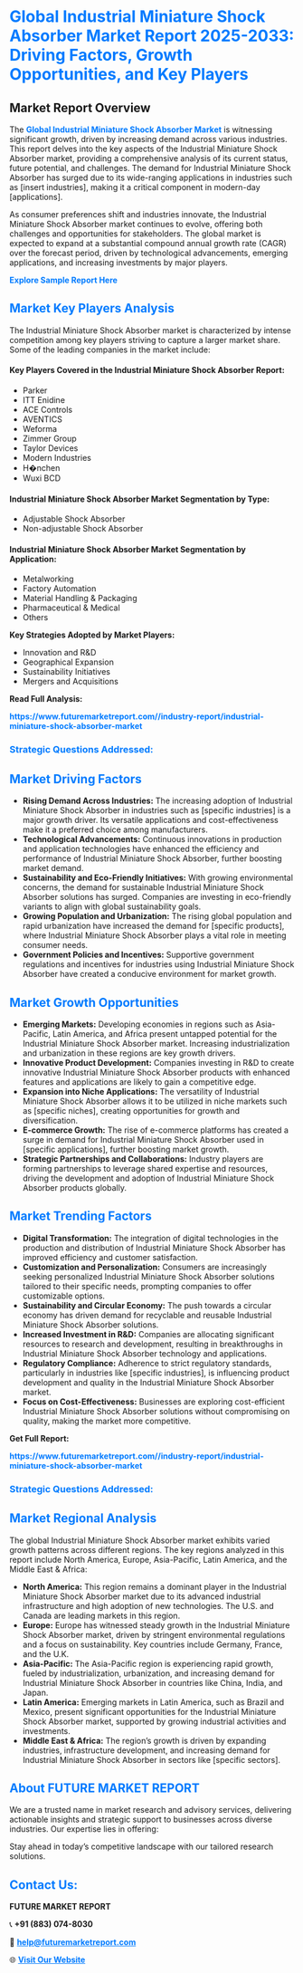 <h1 style="color: #007BFF;">Global Industrial Miniature Shock Absorber Market Report 2025-2033: Driving Factors, Growth Opportunities, and Key Players</h1>

<section id="overview">
<h2>Market Report Overview</h2>
<p>The <a href="https://www.futuremarketreport.com//industry-report/industrial-miniature-shock-absorber-market" style="color: #007BFF; text-decoration: none;"><strong>Global Industrial Miniature Shock Absorber Market</strong></a> is witnessing significant growth, driven by increasing demand across various industries. This report delves into the key aspects of the Industrial Miniature Shock Absorber market, providing a comprehensive analysis of its current status, future potential, and challenges. The demand for Industrial Miniature Shock Absorber has surged due to its wide-ranging applications in industries such as [insert industries], making it a critical component in modern-day [applications].</p>
<p>As consumer preferences shift and industries innovate, the Industrial Miniature Shock Absorber market continues to evolve, offering both challenges and opportunities for stakeholders. The global market is expected to expand at a substantial compound annual growth rate (CAGR) over the forecast period, driven by technological advancements, emerging applications, and increasing investments by major players.</p>
</section>

<section id="overview">
<p><a href="https://www.futuremarketreport.com//request-sample/reportId=89791" style="color: #007BFF; text-decoration: none;"><strong>Explore Sample Report Here</strong></a></p>
</section>

<section id="key-players">
<h2 style="color: #007BFF;">Market Key Players Analysis</h2>
<p>The Industrial Miniature Shock Absorber market is characterized by intense competition among key players striving to capture a larger market share. Some of the leading companies in the market include:</p>
<h4>Key Players Covered in the Industrial Miniature Shock Absorber Report:</h4>
<ul><li>Parker</li><li>ITT Enidine</li><li>ACE Controls</li><li>AVENTICS</li><li>Weforma</li><li>Zimmer Group</li><li>Taylor Devices</li><li>Modern Industries</li><li>H�nchen</li><li>Wuxi BCD</li></ul>
<h4>Industrial Miniature Shock Absorber Market Segmentation by Type:</h4>
<ul><li>Adjustable Shock Absorber</li><li>Non-adjustable Shock Absorber</li></ul>

<h4>Industrial Miniature Shock Absorber Market Segmentation by Application:</h4>
<ul><li>Metalworking</li><li>Factory Automation</li><li>Material Handling &amp; Packaging</li><li>Pharmaceutical &amp; Medical</li><li>Others</li></ul>
<p><strong>Key Strategies Adopted by Market Players:</strong></p>
<ul>
<li>Innovation and R&D</li>
<li>Geographical Expansion</li>
<li>Sustainability Initiatives</li>
<li>Mergers and Acquisitions</li>
</ul>
</section>

<section>
<p><strong>Read Full Analysis: </strong></p><a href="https://www.futuremarketreport.com//industry-report/industrial-miniature-shock-absorber-market" style="color: #007BFF; text-decoration: none;"><strong>https://www.futuremarketreport.com//industry-report/industrial-miniature-shock-absorber-market</strong></a>
<h3 style="color: #007BFF;">Strategic Questions Addressed:</h3>
</section>

<section id="driving-factors">
<h2 style="color: #007BFF;">Market Driving Factors</h2>
<ul>
<li><strong>Rising Demand Across Industries:</strong> The increasing adoption of Industrial Miniature Shock Absorber in industries such as [specific industries] is a major growth driver. Its versatile applications and cost-effectiveness make it a preferred choice among manufacturers.</li>
<li><strong>Technological Advancements:</strong> Continuous innovations in production and application technologies have enhanced the efficiency and performance of Industrial Miniature Shock Absorber, further boosting market demand.</li>
<li><strong>Sustainability and Eco-Friendly Initiatives:</strong> With growing environmental concerns, the demand for sustainable Industrial Miniature Shock Absorber solutions has surged. Companies are investing in eco-friendly variants to align with global sustainability goals.</li>
<li><strong>Growing Population and Urbanization:</strong> The rising global population and rapid urbanization have increased the demand for [specific products], where Industrial Miniature Shock Absorber plays a vital role in meeting consumer needs.</li>
<li><strong>Government Policies and Incentives:</strong> Supportive government regulations and incentives for industries using Industrial Miniature Shock Absorber have created a conducive environment for market growth.</li>
</ul>
</section>

<section id="growth-opportunities">
<h2 style="color: #007BFF;">Market Growth Opportunities</h2>
<ul>
<li><strong>Emerging Markets:</strong> Developing economies in regions such as Asia-Pacific, Latin America, and Africa present untapped potential for the Industrial Miniature Shock Absorber market. Increasing industrialization and urbanization in these regions are key growth drivers.</li>
<li><strong>Innovative Product Development:</strong> Companies investing in R&D to create innovative Industrial Miniature Shock Absorber products with enhanced features and applications are likely to gain a competitive edge.</li>
<li><strong>Expansion into Niche Applications:</strong> The versatility of Industrial Miniature Shock Absorber allows it to be utilized in niche markets such as [specific niches], creating opportunities for growth and diversification.</li>
<li><strong>E-commerce Growth:</strong> The rise of e-commerce platforms has created a surge in demand for Industrial Miniature Shock Absorber used in [specific applications], further boosting market growth.</li>
<li><strong>Strategic Partnerships and Collaborations:</strong> Industry players are forming partnerships to leverage shared expertise and resources, driving the development and adoption of Industrial Miniature Shock Absorber products globally.</li>
</ul>
</section>

<section id="trending-factors">
<h2 style="color: #007BFF;">Market Trending Factors</h2>
<ul>
<li><strong>Digital Transformation:</strong> The integration of digital technologies in the production and distribution of Industrial Miniature Shock Absorber has improved efficiency and customer satisfaction.</li>
<li><strong>Customization and Personalization:</strong> Consumers are increasingly seeking personalized Industrial Miniature Shock Absorber solutions tailored to their specific needs, prompting companies to offer customizable options.</li>
<li><strong>Sustainability and Circular Economy:</strong> The push towards a circular economy has driven demand for recyclable and reusable Industrial Miniature Shock Absorber solutions.</li>
<li><strong>Increased Investment in R&D:</strong> Companies are allocating significant resources to research and development, resulting in breakthroughs in Industrial Miniature Shock Absorber technology and applications.</li>
<li><strong>Regulatory Compliance:</strong> Adherence to strict regulatory standards, particularly in industries like [specific industries], is influencing product development and quality in the Industrial Miniature Shock Absorber market.</li>
<li><strong>Focus on Cost-Effectiveness:</strong> Businesses are exploring cost-efficient Industrial Miniature Shock Absorber solutions without compromising on quality, making the market more competitive.</li>
</ul>
</section>

<section>
<p><strong>Get Full Report: </strong></p><a href="https://www.futuremarketreport.com//industry-report/industrial-miniature-shock-absorber-market" style="color: #007BFF; text-decoration: none;"><strong>https://www.futuremarketreport.com//industry-report/industrial-miniature-shock-absorber-market</strong></a>
<h3 style="color: #007BFF;">Strategic Questions Addressed:</h3>
</section>


<section id="regional-analysis">
<h2 style="color: #007BFF;">Market Regional Analysis</h2>
<p>The global Industrial Miniature Shock Absorber market exhibits varied growth patterns across different regions. The key regions analyzed in this report include North America, Europe, Asia-Pacific, Latin America, and the Middle East & Africa:</p>
<ul>
<li><strong>North America:</strong> This region remains a dominant player in the Industrial Miniature Shock Absorber market due to its advanced industrial infrastructure and high adoption of new technologies. The U.S. and Canada are leading markets in this region.</li>
<li><strong>Europe:</strong> Europe has witnessed steady growth in the Industrial Miniature Shock Absorber market, driven by stringent environmental regulations and a focus on sustainability. Key countries include Germany, France, and the U.K.</li>
<li><strong>Asia-Pacific:</strong> The Asia-Pacific region is experiencing rapid growth, fueled by industrialization, urbanization, and increasing demand for Industrial Miniature Shock Absorber in countries like China, India, and Japan.</li>
<li><strong>Latin America:</strong> Emerging markets in Latin America, such as Brazil and Mexico, present significant opportunities for the Industrial Miniature Shock Absorber market, supported by growing industrial activities and investments.</li>
<li><strong>Middle East & Africa:</strong> The region’s growth is driven by expanding industries, infrastructure development, and increasing demand for Industrial Miniature Shock Absorber in sectors like [specific sectors].</li>
</ul>
</section>

<footer>
<h2 style="color: #007BFF;">About FUTURE MARKET REPORT</h2>
<p>We are a trusted name in market research and advisory services, delivering actionable insights and strategic support to businesses across diverse industries. Our expertise lies in offering:</p>

<p>Stay ahead in today’s competitive landscape with our tailored research solutions.</p>

<h2 style="color: #007BFF;">Contact Us:</h2>
<p><strong>FUTURE MARKET REPORT</strong></p>
<p>📞 <strong>+91 (883) 074-8030</strong></p>
<p>📧 <strong><a href="mailto:help@futuremarketreport.com" style="color: #007BFF;">help@futuremarketreport.com</a></strong></p>
<p>🌐 <strong><a href="https://www.futuremarketreport.com/" style="color: #007BFF;">Visit Our Website</a></strong></p>
</footer>